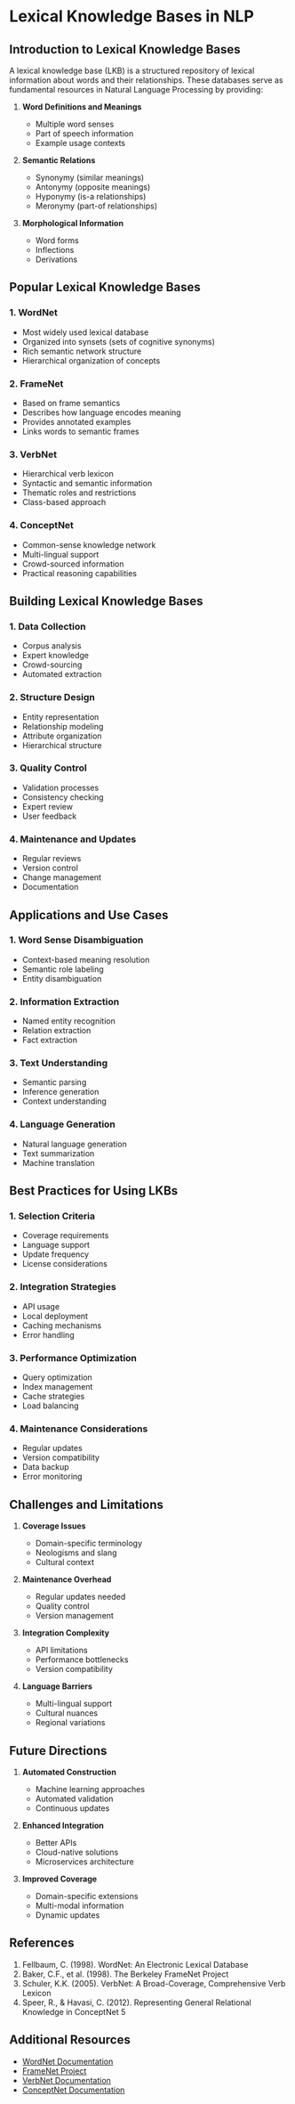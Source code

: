 # Lexical Knowledge Bases in NLP

## Introduction to Lexical Knowledge Bases

A lexical knowledge base (LKB) is a structured repository of lexical information about words and their relationships. These databases serve as fundamental resources in Natural Language Processing by providing:

1. **Word Definitions and Meanings**
   - Multiple word senses
   - Part of speech information
   - Example usage contexts

2. **Semantic Relations**
   - Synonymy (similar meanings)
   - Antonymy (opposite meanings)
   - Hyponymy (is-a relationships)
   - Meronymy (part-of relationships)

3. **Morphological Information**
   - Word forms
   - Inflections
   - Derivations

## Popular Lexical Knowledge Bases

### 1. WordNet
- Most widely used lexical database
- Organized into synsets (sets of cognitive synonyms)
- Rich semantic network structure
- Hierarchical organization of concepts

### 2. FrameNet
- Based on frame semantics
- Describes how language encodes meaning
- Provides annotated examples
- Links words to semantic frames

### 3. VerbNet
- Hierarchical verb lexicon
- Syntactic and semantic information
- Thematic roles and restrictions
- Class-based approach

### 4. ConceptNet
- Common-sense knowledge network
- Multi-lingual support
- Crowd-sourced information
- Practical reasoning capabilities

## Building Lexical Knowledge Bases

### 1. Data Collection
- Corpus analysis
- Expert knowledge
- Crowd-sourcing
- Automated extraction

### 2. Structure Design
- Entity representation
- Relationship modeling
- Attribute organization
- Hierarchical structure

### 3. Quality Control
- Validation processes
- Consistency checking
- Expert review
- User feedback

### 4. Maintenance and Updates
- Regular reviews
- Version control
- Change management
- Documentation

## Applications and Use Cases

### 1. Word Sense Disambiguation
- Context-based meaning resolution
- Semantic role labeling
- Entity disambiguation

### 2. Information Extraction
- Named entity recognition
- Relation extraction
- Fact extraction

### 3. Text Understanding
- Semantic parsing
- Inference generation
- Context understanding

### 4. Language Generation
- Natural language generation
- Text summarization
- Machine translation

## Best Practices for Using LKBs

### 1. Selection Criteria
- Coverage requirements
- Language support
- Update frequency
- License considerations

### 2. Integration Strategies
- API usage
- Local deployment
- Caching mechanisms
- Error handling

### 3. Performance Optimization
- Query optimization
- Index management
- Cache strategies
- Load balancing

### 4. Maintenance Considerations
- Regular updates
- Version compatibility
- Data backup
- Error monitoring

## Challenges and Limitations

1. **Coverage Issues**
   - Domain-specific terminology
   - Neologisms and slang
   - Cultural context

2. **Maintenance Overhead**
   - Regular updates needed
   - Quality control
   - Version management

3. **Integration Complexity**
   - API limitations
   - Performance bottlenecks
   - Version compatibility

4. **Language Barriers**
   - Multi-lingual support
   - Cultural nuances
   - Regional variations

## Future Directions

1. **Automated Construction**
   - Machine learning approaches
   - Automated validation
   - Continuous updates

2. **Enhanced Integration**
   - Better APIs
   - Cloud-native solutions
   - Microservices architecture

3. **Improved Coverage**
   - Domain-specific extensions
   - Multi-modal information
   - Dynamic updates

## References

1. Fellbaum, C. (1998). WordNet: An Electronic Lexical Database
2. Baker, C.F., et al. (1998). The Berkeley FrameNet Project
3. Schuler, K.K. (2005). VerbNet: A Broad-Coverage, Comprehensive Verb Lexicon
4. Speer, R., & Havasi, C. (2012). Representing General Relational Knowledge in ConceptNet 5

## Additional Resources

- [WordNet Documentation](https://wordnet.princeton.edu/)
- [FrameNet Project](https://framenet.icsi.berkeley.edu/)
- [VerbNet Documentation](https://verbs.colorado.edu/verbnet/)
- [ConceptNet Documentation](https://conceptnet.io/) 